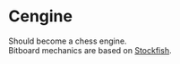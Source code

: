 # Cengine
Should become a chess engine.  
Bitboard mechanics are based on [Stockfish](https://github.com/official-stockfish/Stockfish).